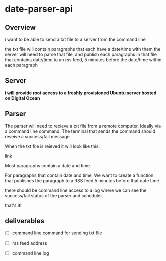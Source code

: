# date-parser-api

## Overview 

i want to be able to send a txt file to a server from the command line 

the txt file will contain paragraphs that each have a date/time with them
the server will need to parse that file, and publish each paragraphs in that file that contains date/time to an rss feed, 5 minutes before the date/time within each paragraph 


## Server

**i will provide root access to a freshly provisioned Ubuntu server hosted on Digital Ocean**

## Parser

The parser will need to recieve a txt file from a remote computer. Ideally via a command line command.
The terminal that sends the command should reveive a success/fail message

When the txt file is reieved it will look like this. 

link 

Most paragraphs contain a date and time.

For paragraphs that contain date and time,
We want to create a function that publishes the paragraph to a RSS feed 5 minutes before that date time.

there should be command line access to a log where we can see the success/fail status of the parser and scheduler.

that's it! 


## deliverables 

- [ ] command line command for sending txt file 
- [ ] rss feed address 
- [ ] command line log








